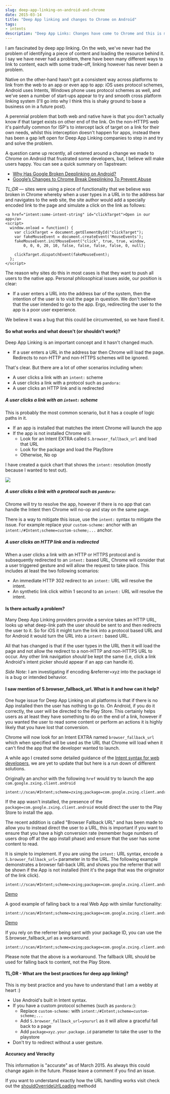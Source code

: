 ```yaml
---
slug: deep-app-linking-on-android-and-chrome
date: 2015-03-14
title: "Deep App linking and changes to Chrome on Android"
tags:
- intents
description: "Deep App Links: Changes have come to Chrome and this is my summary of what's happened, why and how to manage the change"
---
```


I am fascinated by deep app linking.  On the web, we've never had the problem of
identifying a piece of content and loading the resource behind it.  I say we
have never had a problem, there have been many different ways to link to
content, each with some trade-off, linking however has never been a problem.

Native on the other-hand hasn't got a consistent way across platforms to link
from the web to an app or even app to app: iOS uses protocol schemes, Android
uses Intents, Windows phone uses protocol schemes as well, and we've seen a
number of start-ups appear to try and smooth cross platform linking system (I'll
go into why I think this is shaky ground to base a business on in a future
post).

A perennial problem that both web and native have is that you don't actually
know if that target exists on other end of the link.  On the non-HTTPS web it's
painfully common for ISP's to intercept lack of target on a link for their own
needs, whilst this interception doesn't happen for apps, instead there has been
a gap left open for Deep App Linking companies to step in and try and solve the
problem.

A question came up recently, all centered around a change we made to Chrome on
Android that frustrated some developers, but, I believe will make users happy.
You can see a quick summary on Tapstream:

* [Why Has Google Broken Deeplinking on Android?](http://blog.tapstream.com/post/113470535413/why-has-google-broken-deeplinking-on-android)
* [Google’s Changes to Chrome Break Deeplinking To Prevent Abuse](http://blog.tapstream.com/post/113573591838/googles-changes-to-chrome-break-deeplinking-to)

*TL;DR* &mdash; sites were using a piece of functionality that we believe was
broken in Chrome whereby when a user types in a URL in to the address bar and
navigates to the web site, the site author would add a specially encoded link to
the page and simulate a click on the link as follows:

    <a href="intent:some-intent-string" id="clickTarget">Open in our app</a>
    <script>
      window.onload = function() {
        var clickTarget = document.getElementById("clickTarget");
        var fakeMouseEvent = document.createEvent('MouseEvents');
        fakeMouseEvent.initMouseEvent("click", true, true, window,
            0, 0, 0, 20, 10, false, false, false, false, 0, null);

        clickTarget.dispatchEvent(fakeMouseEvent);
      };
    </script>

The reason why sites do this in most cases is that they want to push all users
to the native app.  Personal philosophical issues aside, our position is clear: 

*  If a user enters a URL into the address bar of the system, then the intention
   of the user is to visit the page in question.  We don't believe that the user
   intended to go to the app.  Ergo, redirecting the user to the app is a poor
   user experience.

We believe it was a bug that this could be circumvented, so we have fixed it.

#### So what works and what doesn't (or shouldn't work)?

Deep App Linking is an important concept and it hasn't changed much.

* If a user enters a URL in the address bar then Chrome will load the page.
  Redirects to non-HTTP and non-HTTPS schemes will be ignored.

That's clear. But there are a lot of other scenarios including when:

* A user clicks a link with an `intent:` scheme
* A user clicks a link with a protocol such as `pandora:` 
* A user clicks an HTTP link and is redirected

##### A user clicks a link with an `intent:` scheme

This is probably the most common scenario, but it has a couple of logic paths in
it.

* If an app is installed that matches the intent Chrome will launch the app
* If the app is not installed Chrome will:
  * Look for an Intent EXTRA called `S.browser_fallback_url` and load that URL
  * Look for the package and load the PlayStore
  * Otherwise, No op

I have created a quick chart that shows the `intent:` resolution (mostly because
I wanted to test out).

<img src="/images/intent-click.png" style="max-width: 50%; height: auto;">

##### A user clicks a link with a protocol such as `pandora:` 

Chrome will try to resolve the app, however if there is no app that can handle
the Intent then Chrome will no-op and stay on the same page.

There is a way to mitigate this issue, use the `intent:` syntax to mitigate the
issue. For example replace your `custom-scheme:` anchor with an
`intent:/#Intent;scheme=custom-scheme;...` anchor.

##### A user clicks an HTTP link and is redirected

When a user clicks a link with an HTTP or HTTPS protocol and is subsequently
redirected to an `intent:` based URL, Chrome will consider that a user triggered
gesture and will allow the request to take place.  This includes at least the
two following scenarios:

* An immediate HTTP 302 redirect to an `intent:` URL will resolve the intent.
* An synthetic link click within 1 second to an `intent:` URL will resolve the
  intent.

#### Is there actually a problem?

Many Deep App Linking providers provide a service takes an HTTP URL, looks up
what deep-link path the user should be sent to and then redirects the user to
it.  So for iOS it might turn the link into a protocol based URL and for Android
it would turn the URL into a `intent:` based URL.

All that has changed is that if the user types in the URL then it will load the
page and not allow the redirect to a non-HTTP and non-HTTPS URL to occur.  Any
other link navigation *should* be kept the same (i.e, click a link Android's
intent picker should appear if an app can handle it).

*Side Note:* I am investigating if encoding &referrer=xyz into the package id is
a bug or intended behavior.

#### I saw mention of S.browser_fallback_url. What is it and how can it help?

One huge issue for Deep App Linking on all platforms is that if there is no App
installed then the user has nothing to go to.  On Android, if you do it
correctly, the user will be directed to the Play Store.  This certainly helps
users as at least they have something to do on the end of a link, however if you
wanted the user to read some content or perform an actions it is highly likely
that you have lost that conversion.

Chrome will now look for an Intent EXTRA named `browser_fallback_url` which when
specified will be used as the URL that Chrome will load when it can't find the
app that the developer wanted to launch.

A while ago I created some detailed guidance of the [Intent syntax for web
developers](https://developer.chrome.com/multidevice/android/intents), we are
yet to update that but here is a run down of different solutions.

Originally an anchor with the following `href` would try to launch the app
`com.google.zxing.client.android`

    intent://scan/#Intent;scheme=zxing;package=com.google.zxing.client.android;end

If the app wasn't installed, the presence of the
`package=com.google.zxing.client.android` would direct the user to the Play
Store to install the app.

The recent addition is called "Browser Fallback URL" and has been made to allow
you to instead direct the user to a URL, this is important if you want to ensure
that you have a high conversion rate (remember huge numbers of users drop off at
the app install phase) and ensure that the user has some content to read.

It is simple to implement.  If you are using the `intent:` URL syntax, encode a
`S.browser_fallback_url=` parameter in to the URL. The following example
demonstrates a browser fall-back URL and shows you the referrer that will be
shown if the App is not installed (hint it's the page that was the originator of
the link click).

    intent://scan/#Intent;scheme=zxing;package=com.google.zxing.client.android;S.browser_fallback_url=http%3A%2F%2Fwww.whatismyreferer.com%2F;end

[Demo](intent://scan/#Intent;scheme=zxing;package=com.google.zxing.client.android;S.browser_fallback_url=http%3A%2F%2Fwww.whatismyreferer.com%2F;end)

A good example of falling back to a real Web App with similar functionality:

    intent://scan/#Intent;scheme=zxing;package=com.google.zxing.client.android;S.browser_fallback_url=https%3A%2F%2Fqrsnapper.appspot.com%2F;end

[Demo](intent://scan/#Intent;scheme=zxing;package=com.google.zxing.client.android;S.browser_fallback_url=https%3A%2F%2Fqrsnapper.appspot.com%2F;end)

If you rely on the referrer being sent with your package ID, you can use the
S.browser_fallback_url as a workaround.

    intent://scan/#Intent;scheme=zxing;package=com.google.zxing.client.android;S.browser_fallback_url=https%3A%2F%2Fplay.google.com%2Fstore%2Fapps%2Fdetails%3Fid%3Dcom.google.zxing.client.android&%26referrer%3Dkinlan;end

Please note that the above is a workaround.  The fallback URL should be used for
falling back to content, not the Play Store.

#### TL;DR - What are the best practices for deep app linking?

This is *my* best practice and you have to understand that I am a webby at heart
:)

* Use Android's built in Intent syntax.
* If you have a custom protocol schemes (such as `pandora:`):
  * Replace `custom-scheme:` with `intent:/#Intent;scheme=custom-scheme;...` 
  * Add `S.browser_fallback_url=yoururl` as it will allow a graceful fall back to a page
  * Add `package=xyz.your.package.id` parameter to take the user to the playstore
* Don't try to redirect without a user gesture.

#### Accuracy and Veracity 

This information is "accurate" as of March 2015.  As always this could change
again in the future.  Please leave a comment if you find an issue. 

If you want to understand exactly how the URL handling works visit check out the
[shouldOverrideUrlLoading](https://code.google.com/p/chromium/codesearch#chromium/src/chrome/android/java/src/org/chromium/chrome/browser/externalnav/ExternalNavigationHandler.java&q=browser_fallback_url&sq=package:chromium&l=77)
methodd